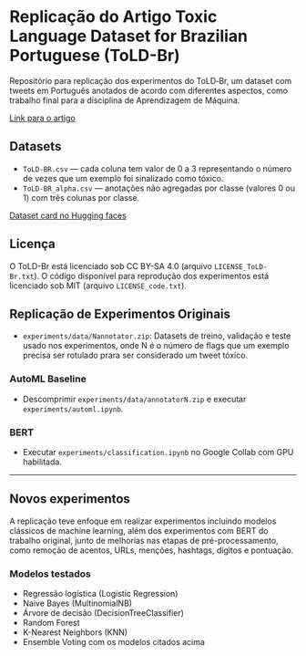 # Replicação do Artigo Toxic Language Dataset for Brazilian Portuguese (ToLD-Br)

Repositório para replicação dos experimentos do ToLD‑Br, um dataset com tweets em Português anotados de acordo com diferentes aspectos, como trabalho final para a disciplina de Aprendizagem de Máquina.

[Link para o artigo](https://arxiv.org/abs/2010.04543)

## Datasets

* `ToLD-BR.csv` — cada coluna tem valor de 0 a 3 representando o número de vezes que um exemplo foi sinalizado como tóxico.
* `ToLD-BR_alpha.csv` — anotações não agregadas por classe (valores 0 ou 1) com três colunas por classe.

[Dataset card no Hugging faces](https://huggingface.co/datasets/JAugusto97/told-br)

## Licença

O ToLD-Br está licenciado sob CC BY-SA 4.0 (arquivo `LICENSE_ToLD-Br.txt`).
O código disponível para reprodução dos experimentos está licenciado sob MIT (arquivo `LICENSE_code.txt`).

## Replicação de Experimentos Originais

* ```experiments/data/Nannotator.zip```: Datasets de treino, validação e teste usado nos experimentos, onde N é o número de flags que um exemplo precisa ser rotulado prara ser considerado um tweet tóxico.

### AutoML Baseline

* Descomprimir ```experiments/data/annotatorN.zip``` e executar ```experiments/automl.ipynb```.

### BERT

* Executar ```experiments/classification.ipynb``` no Google Collab com GPU habilitada.

---

## Novos experimentos

A replicação teve enfoque em realizar experimentos incluindo modelos clássicos de machine learning, além dos experimentos com BERT do trabalho original, junto de melhorias nas etapas de pré-processamento, como remoção de acentos, URLs, menções, hashtags, dígitos e pontuação.

### Modelos testados

* Regressão logística (Logistic Regression)
* Naive Bayes (MultinomialNB)
* Árvore de decisão (DecisionTreeClassifier)
* Random Forest
* K-Nearest Neighbors (KNN)
* Ensemble Voting com os modelos citados acima
